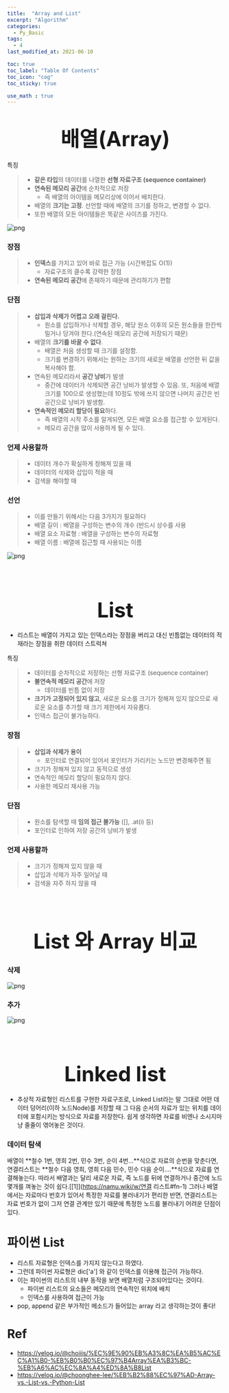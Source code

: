 ```yaml
---
title:  "Array and List"
excerpt: "Algorithm"
categories:
  - Py_Basic
tags:
  - 4
last_modified_at: 2021-06-10

toc: true
toc_label: "Table Of Contents"
toc_icon: "cog"
toc_sticky: true

use_math : true
---
```




# <center><font size="15"> 배열(Array) </font></center>

특징

> - **같은 타입**의 데이터를 나열한 **선형 자료구조 (sequence container)**
> - **연속된 메모리 공간**에 순차적으로 저장
>   - 즉 배열의 아이템을 메모리상에 이어서 배치한다.
> - 배열의 **크기는 고정**. 선언할 때에 배열의 크기를 정하고, 변경할 수 없다.
> - 또한 배열의 모든 아이템들은 똑같은 사이즈를 가진다. 

![png](/assets/images/Py_Basic/1_1.png)

### 장점

> - **인덱스**를 가지고 있어 바로 접근 가능 (시간복잡도 O(1))
>   - 자료구조의 클수록 강력한 장점
> - **연속된 메모리 공간**에 존재하기 때문에 관리하기가 편함

### 단점

> - **삽입과 삭제가 어렵고 오래 걸린다.**
>   - 원소를 삽입하거나 삭제할 경우, 해당 원소 이후의 모든 원소들을 한칸씩 밀거나 당겨야 한다.(연속된 메모리 공간에 저장되기 때문)
> - 배열의 **크기를 바꿀 수 없다**.
>   - 배열은 처음 생성할 때 크기를 설정함.
>   - 크기를 변경하기 위해서는 원하는 크기의 새로운 배열을 선언한 뒤 값을 복사해야 함.
> - 연속된 메모리라서 **공간 낭비**가 발생
>   - 중간에 데이터가 삭제되면 공간 낭비가 발생할 수 있음. 또, 처음에 배열 크기를 100으로 생성했는데 10정도 밖에 쓰지 않으면 나머지 공간은 빈 공간으로 낭비가 발생함.
> - **연속적인 메모리 할당이 필요**하다.
>   - 즉 배열의 시작 주소를 알게되면, 모든 배열 요소를 접근할 수 있게된다.
>   - 메모리 공간을 많이 사용하게 될 수 있다.

### 언제 사용할까

> - 데이터 개수가 확실하게 정해져 있을 때
> - 데이터의 삭제와 삽입이 적을 때
> - 검색을 해야할 때

### 선언

>- 이를 만들기 위해서는 다음 3가지가 필요하다
>  -  배열 길이 : 배열을 구성하는 변수의 개수 (반드시 상수를 사용
>  -  배열 요소 자료형 : 배열을 구성하는 변수의 자료형
>  - 배열 이름 : 배열에 접근할 때 사용되는 이름

![png](/assets/images/Py_Basic/1_2.png)

<br>

<br>

# <center><font size="15"> List </font></center>

- 리스트는 배열이 가지고 있는 인덱스라는 장점을 버리고 대신 빈틈없는 데이터의 적재라는 장점을 취한 데이터 스트럭쳐 

특징

> - 데이터를 순차적으로 저장하는 선형 자료구조 (sequence container)
> - **불연속적 메모리 공간**에 저장
>   - 데이터를 빈틈 없이 저장
> - **크기가 고정되어 있지 않고**, 새로운 요소를 크기가 정해져 있지 않으므로 새로운 요소를 추가할 때 크기 제한에서 자유롭다.
> - 인덱스 접근이 불가능하다.

### 장점

> - **삽입과 삭제가 용이**
>   - 포인터로 연결되어 있어서 포인터가 가리키는 노드만 변경해주면 됨
> - 크기가 정해져 있지 않고 동적으로 생성
> - 연속적인 메모리 할당이 필요하지 않다.
> - 사용한 메모리 재사용 가능

### 단점

> - 원소를 탐색할 때 **임의 접근 불가능** ([], .at(i) 등)
> - 포인터로 인하여 저장 공간의 낭비가 발생

### 언제 사용할까

> - 크기가 정해져 있지 않을 때
> - 삽입과 삭제가 자주 일어날 때
> - 검색을 자주 하지 않을 때

<br>

<br>

# <center><font size="15"> List 와 Array 비교 </font></center>

### 삭제

![png](/assets/images/Py_Basic/1_3.png)

### 추가

![png](/assets/images/Py_Basic/1_4.png)

<br>

<br>



# <center><font size="15"> Linked list </font></center>

- 추상적 자료형인 리스트를 구현한 자료구조로, Linked List라는 말 그대로 어떤 데이터 덩어리(이하 노드Node)를 저장할 때 그 다음 순서의 자료가 있는 위치를 데이터에 포함시키는 방식으로 자료를 저장한다. 쉽게 생각하면 자료를 비엔나 소시지마냥 줄줄이 엮어놓은 것이다.

### 데이터 탐색

배열이 **철수 1번, 영희 2번, 민수 3번, 순이 4번...**식으로 자료의 순번을 맞춘다면, 연결리스트는 **철수 다음 영희, 영희 다음 민수, 민수 다음 순이....**식으로 자료를 연결해놓는다. 따라서 배열과는 달리 새로운 자료, 즉 노드를 뒤에 연결하거나 중간에 노드 몇개를 껴놓는 것이 쉽다.[[1\]](https://namu.wiki/w/연결 리스트#fn-1) 그러나 배열에서는 자료마다 번호가 있어서 특정한 자료를 불러내기가 편리한 반면, 연결리스트는 자료 번호가 없이 그저 연결 관계만 있기 때문에 특정한 노드를 불러내기 어려운 단점이 있다.



# 파이썬 List

- 리스트 자료형은 인덱스를 가지지 않는다고 하였다. 
- 그런데 파이썬 자료형은 dic['a'] 와 같이 인덱스를 이용해 접근이 가능하다. 
- 이는 파이썬의 리스트의 내부 동작을 보면 배열처럼 구조되어있다는 것이다.
  - 파이썬 리스트의 요소들은 메모리의 연속적인 위치에 배치
  - 인덱스를 사용하여 접근이 가능
- pop, append 같은 부가적인 메소드가 들어있는 array 라고 생각하는것이 좋다! 



# Ref

- https://velog.io/@choiiis/%EC%9E%90%EB%A3%8C%EA%B5%AC%EC%A1%B0-%EB%B0%B0%EC%97%B4Array%EA%B3%BC-%EB%A6%AC%EC%8A%A4%ED%8A%B8List
- https://velog.io/@choonghee-lee/%EB%B2%88%EC%97%AD-Array-vs.-List-vs.-Python-List